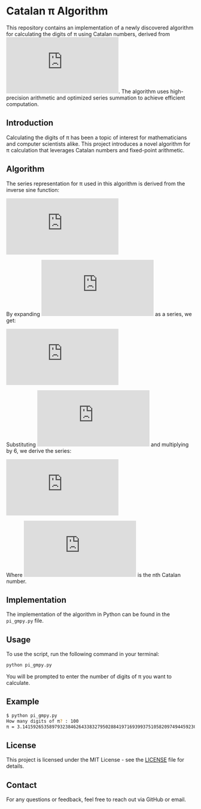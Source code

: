 # Catalan π Algorithm

This repository contains an implementation of a newly discovered algorithm for calculating the digits of π using Catalan numbers, derived from ![6 \arcsin(0.5)](https://latex.codecogs.com/svg.latex?6%20%5Carcsin%280.5%29). The algorithm uses high-precision arithmetic and optimized series summation to achieve efficient computation.

## Introduction

Calculating the digits of π has been a topic of interest for mathematicians and computer scientists alike. This project introduces a novel algorithm for π calculation that leverages Catalan numbers and fixed-point arithmetic.

## Algorithm

The series representation for π used in this algorithm is derived from the inverse sine function:

![\pi = 6 \arcsin(0.5)](https://latex.codecogs.com/svg.latex?%5Cpi%20%3D%206%20%5Carcsin%280.5%29)

By expanding ![\arcsin(x)](https://latex.codecogs.com/svg.latex?%5Carcsin%28x%29) as a series, we get:

![series](https://latex.codecogs.com/svg.latex?%5Carcsin%28x%29%20%3D%20%5Csum_%7Bn%3D0%7D%5E%7B%5Cinfty%7D%20%5Cfrac%7B%282n%29%21%7D%7B4%5En%20%28n%21%29%5E2%20%282n%20%2B%201%29%7D%20x%5E%7B2n%20%2B%201%7D)

Substituting ![x = 0.5](https://latex.codecogs.com/svg.latex?x%20%3D%200.5) and multiplying by 6, we derive the series:

![series](https://latex.codecogs.com/svg.latex?%5Cpi%20%3D%203%20%2B%206%20%5Csum_%7Bn%3D1%7D%5E%7B%5Cinfty%7D%20%5Cfrac%7B%282n%20-%201%29%20%5Ccdot%20C_%7Bn-1%7D%7D%7B%282n%20%2B%201%29%20%5Ccdot%2016%5En%7D)

Where ![C_n](https://latex.codecogs.com/svg.latex?C_n) is the nth Catalan number.

## Implementation

The implementation of the algorithm in Python can be found in the `pi_gmpy.py` file.

## Usage

To use the script, run the following command in your terminal:

```sh
python pi_gmpy.py
```

You will be prompted to enter the number of digits of π you want to calculate.

## Example

```sh
$ python pi_gmpy.py
How many digits of π? : 100
π = 3.1415926535897932384626433832795028841971693993751058209749445923078164062862089986280348253421170679...∞
```

## License

This project is licensed under the MIT License - see the [LICENSE](LICENSE) file for details.

## Contact

For any questions or feedback, feel free to reach out via GitHub or email.